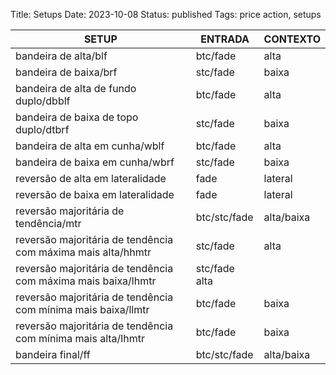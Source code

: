 Title: Setups
Date: 2023-10-08
Status: published
Tags: price action, setups


| SETUP | ENTRADA | CONTEXTO |
| ----- | ----- | ----- |
| bandeira de alta/blf | btc/fade | alta |
| bandeira de baixa/brf |stc/fade | baixa |
| bandeira de alta de fundo duplo/dbblf | btc/fade | alta |
| bandeira de baixa de topo duplo/dtbrf | stc/fade | baixa |
|bandeira de alta em cunha/wblf | btc/fade | alta |
| bandeira de baixa em cunha/wbrf | stc/fade | baixa |
| reversão de alta em lateralidade | fade | lateral |
| reversão de baixa em lateralidade | fade | lateral |
| reversão majoritária de tendência/mtr | btc/stc/fade | alta/baixa |
| reversão majoritária de tendência com máxima mais alta/hhmtr  | stc/fade | alta |
| reversão majoritária de tendência com máxima mais baixa/lhmtr | stc/fade alta |
| reversão majoritária de tendência com mínima mais baixa/llmtr | btc/fade | baixa |
| reversão majoritária de tendência com mínima mais alta/lhmtr | btc/fade | baixa |
| bandeira final/ff | btc/stc/fade | alta/baixa |

